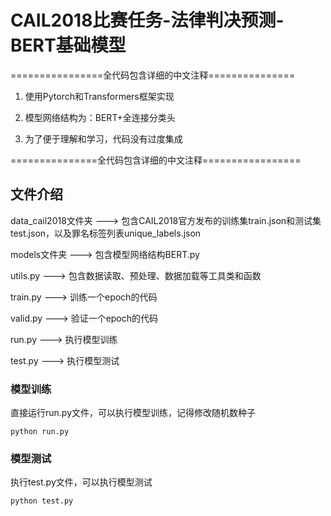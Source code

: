 # CAIL2018比赛任务-法律判决预测-BERT基础模型
 
================全代码包含详细的中文注释===============

1. 使用Pytorch和Transformers框架实现

2. 模型网络结构为：BERT+全连接分类头

3. 为了便于理解和学习，代码没有过度集成

===============全代码包含详细的中文注释=================
 
## 文件介绍
 
data_cail2018文件夹   --->   包含CAIL2018官方发布的训练集train.json和测试集test.json，以及罪名标签列表unique_labels.json

models文件夹   --->   包含模型网络结构BERT.py

utils.py   --->   包含数据读取、预处理、数据加载等工具类和函数

train.py   --->   训练一个epoch的代码

valid.py   --->   验证一个epoch的代码

run.py   --->   执行模型训练

test.py   --->   执行模型测试
 
### 模型训练
 
直接运行run.py文件，可以执行模型训练，记得修改随机数种子
 
```
python run.py
```
 
### 模型测试
 
执行test.py文件，可以执行模型测试
 
```
python test.py
```


